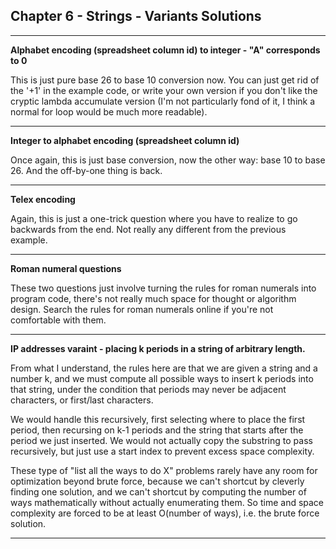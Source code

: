 ## Chapter 6 - Strings - Variants Solutions

---

**Alphabet encoding (spreadsheet column id) to integer - "A" corresponds to 0**

This is just pure base 26 to base 10 conversion now.  You can just get rid of the '+1' in the example code, or write your own version if you don't like the cryptic lambda accumulate version (I'm not particularly fond of it, I think a normal for loop would be much more readable).

---

**Integer to alphabet encoding (spreadsheet column id)**

Once again, this is just base conversion, now the other way: base 10 to base 26.  And the off-by-one thing is back.

---

**Telex encoding**

Again, this is just a one-trick question where you have to realize to go backwards from the end.  Not really any different from the previous example.

---

**Roman numeral questions**

These two questions just involve turning the rules for roman numerals into program code, there's not really much space for thought or algorithm design.  Search the rules for roman numerals online if you're not comfortable with them.

---

**IP addresses varaint - placing k periods in a string of arbitrary length.**

From what I understand, the rules here are that we are given a string and a number k, and we must compute all possible ways to insert k periods into that string, under the condition that periods may never be adjacent characters, or first/last characters.

We would handle this recursively, first selecting where to place the first period, then recursing on k-1 periods and the string that starts after the period we just inserted.  We would not actually copy the substring to pass recursively, but just use a start index to prevent excess space complexity.

These type of "list all the ways to do X" problems rarely have any room for optimization beyond brute force, because we can't shortcut by cleverly finding one solution, and we can't shortcut by computing the number of ways mathematically without actually enumerating them.  So time and space complexity are forced to be at least O(number of ways), i.e. the brute force solution.

---
